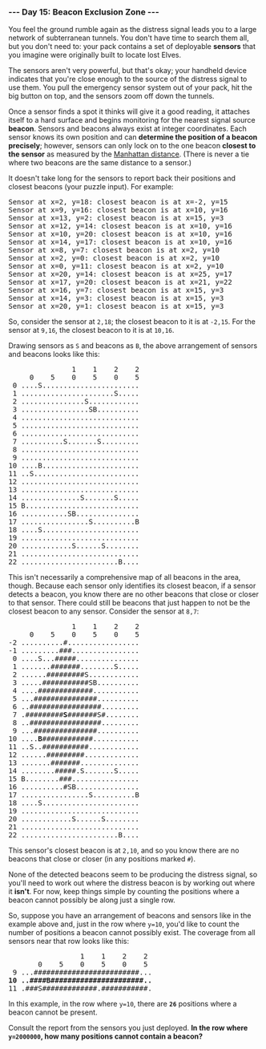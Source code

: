 ### --- Day 15: Beacon Exclusion Zone ---

You feel the ground rumble again as the distress signal leads you to a large network of subterranean
tunnels. You don't have time to search them all, but you don't need to: your pack contains a set of
deployable <b>sensors</b> that you imagine were originally built to locate lost Elves.

The sensors aren't very powerful, but that's okay; your handheld device indicates that you're close
enough to the source of the distress signal to use them. You pull the emergency sensor system out of
your pack, hit the big button on top, and the sensors zoom off down the tunnels.

Once a sensor finds a spot it thinks will give it a good reading, it attaches itself to a hard
surface and begins monitoring for the nearest signal source <b>beacon</b>. Sensors and beacons
always exist at integer coordinates. Each sensor knows its own position and can <b>determine the
position of a beacon precisely</b>; however, sensors can only lock on to the one beacon <b>closest
to the sensor</b> as measured by the [Manhattan
distance](https://en.wikipedia.org/wiki/Taxicab_geometry). (There is never a tie where two beacons
are the same distance to a sensor.)

It doesn't take long for the sensors to report back their positions and closest beacons (your puzzle
input). For example:

<pre>
Sensor at x=2, y=18: closest beacon is at x=-2, y=15
Sensor at x=9, y=16: closest beacon is at x=10, y=16
Sensor at x=13, y=2: closest beacon is at x=15, y=3
Sensor at x=12, y=14: closest beacon is at x=10, y=16
Sensor at x=10, y=20: closest beacon is at x=10, y=16
Sensor at x=14, y=17: closest beacon is at x=10, y=16
Sensor at x=8, y=7: closest beacon is at x=2, y=10
Sensor at x=2, y=0: closest beacon is at x=2, y=10
Sensor at x=0, y=11: closest beacon is at x=2, y=10
Sensor at x=20, y=14: closest beacon is at x=25, y=17
Sensor at x=17, y=20: closest beacon is at x=21, y=22
Sensor at x=16, y=7: closest beacon is at x=15, y=3
Sensor at x=14, y=3: closest beacon is at x=15, y=3
Sensor at x=20, y=1: closest beacon is at x=15, y=3
</pre>

So, consider the sensor at <code>2,18</code>; the closest beacon to it is at <code>-2,15</code>. For
the sensor at <code>9,16</code>, the closest beacon to it is at <code>10,16</code>.

Drawing sensors as <code>S</code> and beacons as <code>B</code>, the above arrangement of sensors
and beacons looks like this:

<pre>
               1    1    2    2
     0    5    0    5    0    5
 0 ....S.......................
 1 ......................S.....
 2 ...............S............
 3 ................SB..........
 4 ............................
 5 ............................
 6 ............................
 7 ..........S.......S.........
 8 ............................
 9 ............................
10 ....B.......................
11 ..S.........................
12 ............................
13 ............................
14 ..............S.......S.....
15 B...........................
16 ...........SB...............
17 ................S..........B
18 ....S.......................
19 ............................
20 ............S......S........
21 ............................
22 .......................B....
</pre>

This isn't necessarily a comprehensive map of all beacons in the area, though. Because each sensor
only identifies its closest beacon, if a sensor detects a beacon, you know there are no other
beacons that close or closer to that sensor. There could still be beacons that just happen to not be
the closest beacon to any sensor. Consider the sensor at <code>8,7</code>:

<pre>
               1    1    2    2
     0    5    0    5    0    5
-2 ..........#.................
-1 .........###................
 0 ....S...#####...............
 1 .......#######........S.....
 2 ......#########S............
 3 .....###########SB..........
 4 ....#############...........
 5 ...###############..........
 6 ..#################.........
 7 .#########<b>S</b>#######S#........
 8 ..#################.........
 9 ...###############..........
10 ....<b>B</b>############...........
11 ..S..###########............
12 ......#########.............
13 .......#######..............
14 ........#####.S.......S.....
15 B........###................
16 ..........#SB...............
17 ................S..........B
18 ....S.......................
19 ............................
20 ............S......S........
21 ............................
22 .......................B....
</pre>

This sensor's closest beacon is at <code>2,10</code>, and so you know there are no beacons that
close or closer (in any positions marked <code>#</code>).

None of the detected beacons seem to be producing the distress signal, so you'll need to work out
where the distress beacon is by working out where it <b>isn't</b>. For now, keep things simple by
counting the positions where a beacon cannot possibly be along just a single row.

So, suppose you have an arrangement of beacons and sensors like in the example above and, just in
the row where <code>y=10</code>, you'd like to count the number of positions a beacon cannot
possibly exist. The coverage from all sensors near that row looks like this:

<pre>
                 1    1    2    2
       0    5    0    5    0    5
 9 ...#########################...
<b>10 ..####B######################..</b>
11 .###S#############.###########.
</pre>

In this example, in the row where <code>y=10</code>, there are <code><b>26</b></code> positions
where a beacon cannot be present.

Consult the report from the sensors you just deployed. <b>In the row where <code>y=2000000</code>,
how many positions cannot contain a beacon?</b>